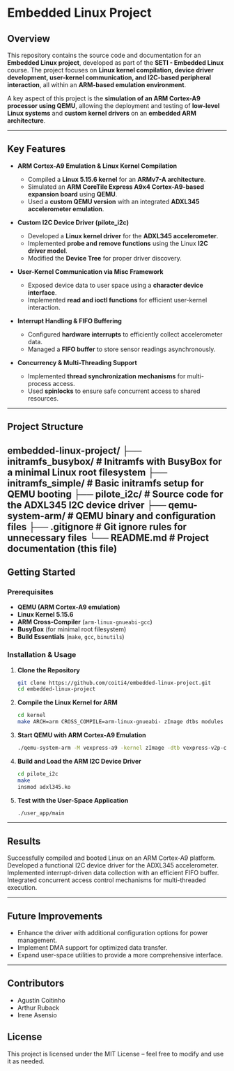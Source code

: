 # Embedded Linux Project

## Overview
This repository contains the source code and documentation for an **Embedded Linux project**, developed as part of the **SETI - Embedded Linux** course. The project focuses on **Linux kernel compilation, device driver development, user-kernel communication, and I2C-based peripheral interaction**, all within an **ARM-based emulation environment**.

A key aspect of this project is the **simulation of an ARM Cortex-A9 processor using QEMU**, allowing the deployment and testing of **low-level Linux systems** and **custom kernel drivers** on an **embedded ARM architecture**.

---

## Key Features
- **ARM Cortex-A9 Emulation & Linux Kernel Compilation**  
  - Compiled a **Linux 5.15.6 kernel** for an **ARMv7-A architecture**.  
  - Simulated an **ARM CoreTile Express A9x4 Cortex-A9-based expansion board** using **QEMU**.  
  - Used a **custom QEMU version** with an integrated **ADXL345 accelerometer emulation**.  

- **Custom I2C Device Driver (pilote_i2c)**  
  - Developed a **Linux kernel driver** for the **ADXL345 accelerometer**.  
  - Implemented **probe and remove functions** using the Linux **I2C driver model**.  
  - Modified the **Device Tree** for proper driver discovery.  

- **User-Kernel Communication via Misc Framework**  
  - Exposed device data to user space using a **character device interface**.  
  - Implemented **read and ioctl functions** for efficient user-kernel interaction.  

- **Interrupt Handling & FIFO Buffering**  
  - Configured **hardware interrupts** to efficiently collect accelerometer data.  
  - Managed a **FIFO buffer** to store sensor readings asynchronously.  

- **Concurrency & Multi-Threading Support**  
  - Implemented **thread synchronization mechanisms** for multi-process access.  
  - Used **spinlocks** to ensure safe concurrent access to shared resources.  

---

## Project Structure
embedded-linux-project/ ├── initramfs_busybox/ # Initramfs with BusyBox for a minimal Linux root filesystem ├── initramfs_simple/ # Basic initramfs setup for QEMU booting ├── pilote_i2c/ # Source code for the ADXL345 I2C device driver ├── qemu-system-arm/ # QEMU binary and configuration files ├── .gitignore # Git ignore rules for unnecessary files └── README.md # Project documentation (this file)
---

## Getting Started

### **Prerequisites**
- **QEMU (ARM Cortex-A9 emulation)**
- **Linux Kernel 5.15.6**
- **ARM Cross-Compiler** (`arm-linux-gnueabi-gcc`)
- **BusyBox** (for minimal root filesystem)
- **Build Essentials** (`make`, `gcc`, `binutils`)

### **Installation & Usage**

1. **Clone the Repository**
   ```sh
   git clone https://github.com/coiti4/embedded-linux-project.git
   cd embedded-linux-project

2. **Compile the Linux Kernel for ARM**
   ```sh
   cd kernel
   make ARCH=arm CROSS_COMPILE=arm-linux-gnueabi- zImage dtbs modules

3. **Start QEMU with ARM Cortex-A9 Emulation**
   ```sh
   ./qemu-system-arm -M vexpress-a9 -kernel zImage -dtb vexpress-v2p-ca9.dtb -nographic

4. **Build and Load the ARM I2C Device Driver**
   ```sh
   cd pilote_i2c
   make
   insmod adxl345.ko

5. **Test with the User-Space Application**
   ```sh
   ./user_app/main

---

## Results

Successfully compiled and booted Linux on an ARM Cortex-A9 platform.
Developed a functional I2C device driver for the ADXL345 accelerometer.
Implemented interrupt-driven data collection with an efficient FIFO buffer.
Integrated concurrent access control mechanisms for multi-threaded execution.

---

## Future Improvements

- Enhance the driver with additional configuration options for power management.
- Implement DMA support for optimized data transfer.
- Expand user-space utilities to provide a more comprehensive interface.

---

## Contributors

- Agustín Coitinho
- Arthur Ruback
- Irene Asensio
  
## License

This project is licensed under the MIT License – feel free to modify and use it as needed.
